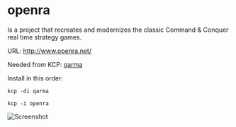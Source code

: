 # openra

Is a project that recreates and modernizes the classic Command & Conquer real time strategy games.

URL: http://www.openra.net/

Needed from KCP:
[qarma](../../../qarma)

Install in this order:
```
kcp -di qarma 
```
```
kcp -i openra
```

![Screenshot](http://www.openra.net/images/about/ingame-ra.png)
